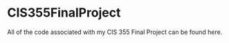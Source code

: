 CIS355FinalProject
==================

All of the code associated with my CIS 355 Final Project can be found here. 
